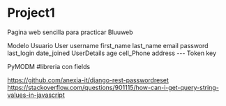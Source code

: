 # Project1
Pagina web sencilla para practicar
Bluuweb

Modelo
  Usuario
    User
      username
      first_name
      last_name
      email
      password
      last_login
      date_joined
    UserDetails
      age
      cell_Phone
      address
        ---
    Token
      key



PyMODM  #libreria con fields

https://github.com/anexia-it/django-rest-passwordreset
https://stackoverflow.com/questions/901115/how-can-i-get-query-string-values-in-javascript
